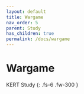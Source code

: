 ```yaml
---
layout: default
title: Wargame
nav_order: 5
parent: Study
has_children: true
permalink: /docs/wargame
---
```


# Wargame

KERT Study
{: .fs-6 .fw-300 }
